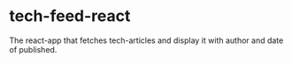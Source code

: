 # tech-feed-react
The react-app that fetches tech-articles and display it with author  and date of published. 
